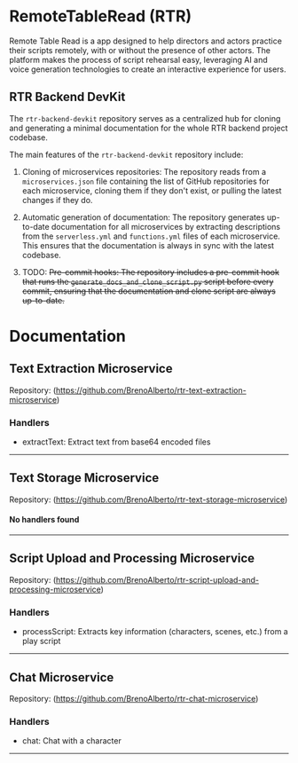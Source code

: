 # RemoteTableRead (RTR)

Remote Table Read is a app designed to help directors and actors practice their scripts remotely, with or without the presence of other actors. The platform makes the process of script rehearsal easy, leveraging AI and voice generation technologies to create an interactive experience for users.

## RTR Backend DevKit

The `rtr-backend-devkit` repository serves as a centralized hub for cloning and generating a minimal documentation for the whole RTR backend project codebase.

The main features of the `rtr-backend-devkit` repository include:

1. Cloning of microservices repositories: The repository reads from a `microservices.json` file containing the list of GitHub repositories for each microservice, cloning them if they don't exist, or pulling the latest changes if they do.

2. Automatic generation of documentation: The repository generates up-to-date documentation for all microservices by extracting descriptions from the `serverless.yml` and `functions.yml` files of each microservice. This ensures that the documentation is always in sync with the latest codebase.

3. TODO: ~~Pre-commit hooks: The repository includes a pre-commit hook that runs the `generate_docs_and_clone_script.py` script before every commit, ensuring that the documentation and clone script are always up-to-date.~~

# Documentation

## Text Extraction Microservice

Repository: (https://github.com/BrenoAlberto/rtr-text-extraction-microservice)

### Handlers

- extractText: Extract text from base64 encoded files

---

## Text Storage Microservice

Repository: (https://github.com/BrenoAlberto/rtr-text-storage-microservice)

#### No handlers found

---

## Script Upload and Processing Microservice

Repository: (https://github.com/BrenoAlberto/rtr-script-upload-and-processing-microservice)

### Handlers

- processScript: Extracts key information (characters, scenes, etc.) from a play script

---

## Chat Microservice

Repository: (https://github.com/BrenoAlberto/rtr-chat-microservice)

### Handlers

- chat: Chat with a character

---

